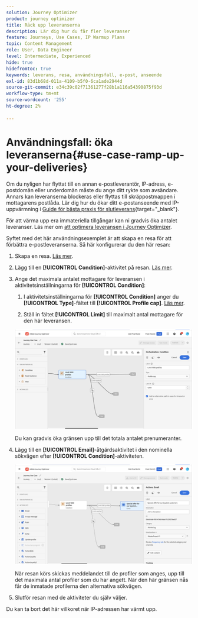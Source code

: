 ```yaml
---
solution: Journey Optimizer
product: journey optimizer
title: Räck upp leveranserna
description: Lär dig hur du får fler leveranser
feature: Journeys, Use Cases, IP Warmup Plans
topic: Content Management
role: User, Data Engineer
level: Intermediate, Experienced
hide: true
hidefromtoc: true
keywords: leverans, resa, användningsfall, e-post, anseende
exl-id: 83d1b68d-011a-4109-b5f0-6ca1ade2944d
source-git-commit: e34c39c02f71361277f28b1a116a54390875f93d
workflow-type: tm+mt
source-wordcount: '255'
ht-degree: 2%

---
```


# Användningsfall: öka leveranserna{#use-case-ramp-up-your-deliveries}

Om du nyligen har flyttat till en annan e-postleverantör, IP-adress, e-postdomän eller underdomän måste du ange ditt rykte som avsändare. Annars kan leveranserna blockeras eller flyttas till skräppostmappen i mottagarens postlåda. Lär dig hur du ökar ditt e-postanseende med IP-uppvärmning i [Guide för bästa praxis för slutleverans](https://experienceleague.adobe.com/docs/deliverability-learn/deliverability-best-practice-guide/additional-resources/generic-resources/increase-reputation-with-ip-warming.html?lang=sv-SE){target="_blank"}.

För att värma upp era immateriella tillgångar kan ni gradvis öka antalet leveranser. Läs mer om [att optimera leveransen i Journey Optimizer](../reports/deliverability.md).

Syftet med det här användningsexemplet är att skapa en resa för att förbättra e-postleveranserna. Så här konfigurerar du den här resan:

1. Skapa en resa. [Läs mer](journey-gs.md).

1. Lägg till en **[!UICONTROL Condition]**-aktivitet på resan. [Läs mer](condition-activity.md).

1. Ange det maximala antalet mottagare för leveransen i aktivitetsinställningarna för **[!UICONTROL Condition]**:

   1. I aktivitetsinställningarna för **[!UICONTROL Condition]** anger du **[!UICONTROL Type]**-fältet till **[!UICONTROL Profile cap]**. [Läs mer](condition-activity.md#profile_cap).

   1. Ställ in fältet **[!UICONTROL Limit]** till maximalt antal mottagare för den här leveransen.

   ![](assets/profile-cap-condition.png)

   Du kan gradvis öka gränsen upp till det totala antalet prenumeranter.

1. Lägg till en **[!UICONTROL Email]**-åtgärdsaktivitet i den nominella sökvägen efter **[!UICONTROL Condition]**-aktiviteten.

   ![](assets/ramp-up-deliveries-message.png)

   När resan körs skickas meddelandet till de profiler som anges, upp till det maximala antal profiler som du har angett. När den här gränsen nås får de inmatade profilerna den alternativa sökvägen.

1. Slutför resan med de aktiviteter du själv väljer.

Du kan ta bort det här villkoret när IP-adressen har värmt upp.

